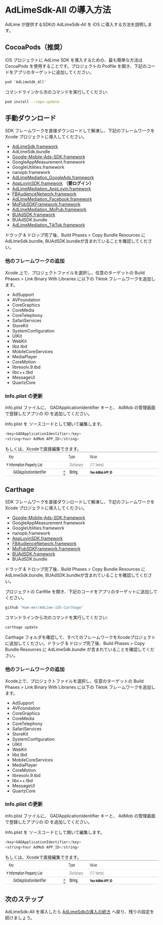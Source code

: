 # AdLimeSdk-All の導入方法

AdLime が提供するSDKの AdLimeSdk-All を iOS に導入する方法を説明します。

## CocoaPods（推奨）
iOS プロジェクトに AdLime SDK を導入するための、最も簡単な方法は CocoaPods を使用することです。プロジェクトの Podfile を開き、下記のコードをアプリのターゲットに追加してください。
```objectivec
pod 'AdLimeSdk_All'
```

コマンドラインから次のコマンドを実行してください:
```sh
pod install --repo-update
```

## 手動ダウンロード
SDK フレームワークを直接ダウンロードして解凍し、下記のフレームワークを Xcode プロジェクトに導入してください。

- [AdLimeSdk.framework](https://github.com/Ham-mer/AdLime-iOS-Pub/raw/master/DownloadZip/AdLimeSdk/1.7.0.zip)
- AdLimeSdk.bundle
- [Google-Mobile-Ads-SDK.framework](https://developers.google.cn/admob/ios/download)
- GoogleAppMeasurement.framework
- GoogleUtilities.framework
- nanopb.framework
- [AdLimeMediation_GoogleAds.framework](https://github.com/Ham-mer/AdLime-iOS-Pub/raw/master/DownloadZip/AdLimeMediation_GoogleAds/7.55.0.1.zip)
- [AppLovinSDK.framework](https://dash.applovin.com/docs/sdk/download?type=ios-main)  **（要ログイン）**
- [AdLimeMediation_AppLovin.framework](https://github.com/Ham-mer/AdLime-iOS-Pub/raw/master/DownloadZip/AdLimeMediation_AppLovin/6.11.3.0.zip)
- [FBAudienceNetwork.framework](https://github.com/Ham-mer/AdLime-iOS-Pub/raw/master/DownloadZip/Networks/FBAudienceNetwork/FBAudienceNetwork_5.6.0.zip)
- [AdLimeMediation_Facebook.framework](https://github.com/Ham-mer/AdLime-iOS-Pub/raw/master/DownloadZip/AdLimeMediation_Facebook/5.6.0.2.zip)
- [MoPubSDKFramework.framework](https://github.com/mopub/mopub-ios-sdk/releases/download/5.11.0/mopub-framework-5.11.0.zip)
- [AdLimeMediation_MoPub.framework](https://github.com/Ham-mer/AdLime-iOS-Pub/raw/master/DownloadZip/AdLimeMediation_MoPub/5.11.0.0.zip)
- [BUAdSDK.framework](https://github.com/Ham-mer/AdLime-iOS-Pub/raw/master/DownloadZip/Networks/BUAdSDK/BUAdSDK_2.8.0.1.zip)
- BUAdSDK.bundle
- [AdLimeMediation_TikTok.framework](https://github.com/Ham-mer/AdLime-iOS-Pub/raw/master/DownloadZip/AdLimeMediation_TikTok/2.8.0.1.0.zip)

ドラッグ & ドロップ完了後、Build Phases > Copy Bundle Resources に AdLimeSdk.bundle,  BUAdSDK.bundleが含まれていることを確認してください。

### 他のフレームワークの追加
Xcode 上で、プロジェクトファイルを選択し、任意のターゲットの Build Phases > Link Binary With Libraries に以下の Tiktok フレームワークを追加します。

- AdSupport
- AVFoundation
- CoreGraphics
- CoreMedia
- CoreTelephony
- SafariServices
- StoreKit
- SystemConfiguration
- UIKit
- WebKit
- libz.tbd
- MobileCoreServices
- MediaPlayer
- CoreMotion
- libresolv.9.tbd
- libc++.tbd
- MessageUI
- QuartzCore

### Info.plist の更新

Info.plist ファイルに、 GADApplicationIdentifier キーと、 AdMob の管理画面で登録したアプリの ID を追加してください。

Info.plist を ソースコードとして開いて編集します。
```objectivec
<key>GADApplicationIdentifier</key>
<string>Your AdMob APP_ID</string>
```
もしくは、Xcodeで直接編集できます。
<img src="./../images/ios/mediation_admob_app_id_plist.png" height="80" />

## Carthage
SDK フレームワークを直接ダウンロードして解凍し、下記のフレームワークを Xcode プロジェクトに導入してください。
- [Google-Mobile-Ads-SDK.framework](https://developers.google.cn/admob/ios/download)
- GoogleAppMeasurement.framework
- GoogleUtilities.framework
- nanopb.framework
- [AppLovinSDK.framework](https://dash.applovin.com/docs/sdk/download?type=ios-main)
- [FBAudienceNetwork.framework](https://github.com/Ham-mer/AdLime-iOS-Pub/raw/master/DownloadZip/Networks/FBAudienceNetwork/FBAudienceNetwork_5.6.0.zip)
- [MoPubSDKFramework.framework](https://github.com/mopub/mopub-ios-sdk/releases/download/5.11.0/mopub-framework-5.11.0.zip)
- [BUAdSDK.framework](https://github.com/Ham-mer/AdLime-iOS-Pub/raw/master/DownloadZip/Networks/BUAdSDK/BUAdSDK_2.8.0.1.zip)
- BUAdSDK.bundle

ドラッグ & ドロップ完了後、Build Phases > Copy Bundle Resources に AdLimeSdk.bundle,  BUAdSDK.bundleが含まれていることを確認してください。

プロジェクトの Cartfile を開き、下記のコードをアプリのターゲットに追加してください。
```objectivec
github "Ham-mer/AdLime-iOS-Carthage"
```

コマンドラインから次のコマンドを実行してください:
```objectivec
carthage update
```

Carthage フォルダを確認して、すべてのフレームワークをXcodeプロジェクトに追加してください。ドラッグ & ドロップ完了後、Build Phases > Copy Bundle Resources に AdLimeSdk.bundle が含まれていることを確認してください。
### 他のフレームワークの追加
Xcode上で、プロジェクトファイルを選択し、任意のターゲットの Build Phases > Link Binary With Libraries に以下の Tiktok フレームワークを追加します。

- AdSupport
- AVFoundation
- CoreGraphics
- CoreMedia
- CoreTelephony
- SafariServices
- StoreKit
- SystemConfiguration
- UIKit
- WebKit
- libz.tbd
- MobileCoreServices
- MediaPlayer
- CoreMotion
- libresolv.9.tbd
- libc++.tbd
- MessageUI
- QuartzCore

### Info.plist の更新

Info.plist ファイルに、 GADApplicationIdentifier キーと、 AdMob の管理画面で登録したアプリの ID を追加してください。

Info.plist を ソースコードとして開いて編集します。
```objectivec
<key>GADApplicationIdentifier</key>
<string>Your AdMob APP_ID</string>
```
もしくは、Xcodeで直接編集できます。
<img src="./../images/ios/mediation_admob_app_id_plist.png" height="80" />

## 次のステップ
AdLimeSdk-All を導入したら [AdLimeSdkの導入の続き](./init.md#Linker-Flags-の追加) へ戻り、残りの設定を続けましょう。
